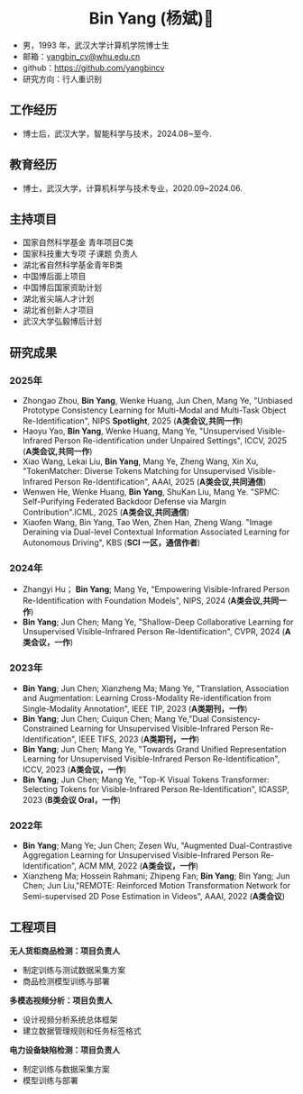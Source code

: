 
 <center>
     <h1>Bin Yang (杨斌)👋</h1>
 </center>


 - 男，1993 年，武汉大学计算机学院博士生
 - 邮箱：yangbin_cv@whu.edu.cn
 - github：https://github.com/yangbincv
 - 研究方向：行人重识别
## 工作经历
- 博士后，武汉大学，智能科学与技术，2024.08~至今.
## 教育经历

- 博士，武汉大学，计算机科学与技术专业，2020.09~2024.06.

## 主持项目
- 国家自然科学基金 青年项目C类
- 国家科技重大专项 子课题 负责人
- 湖北省自然科学基金青年B类
- 中国博后面上项目
- 中国博后国家资助计划
- 湖北省尖端人才计划
- 湖北省创新人才项目
- 武汉大学弘毅博后计划

## 研究成果
### 2025年
- Zhongao Zhou, **Bin Yang**, Wenke Huang, Jun Chen, Mang Ye, "Unbiased Prototype Consistency Learning for Multi-Modal and Multi-Task Object Re-Identification", NIPS **Spotlight**, 2025 (**A类会议,共同一作**)
- Haoyu Yao, **Bin Yang**, Wenke Huang, Mang Ye, "Unsupervised Visible-Infrared Person Re-identification under Unpaired Settings", ICCV, 2025 (**A类会议,共同一作**)
- Xiao Wang, Lekai Liu, **Bin Yang**, Mang Ye, Zheng Wang, Xin Xu, "TokenMatcher: Diverse Tokens Matching for Unsupervised Visible-Infrared Person Re-Identification", AAAI, 2025 (**A类会议,共同通信**)
- Wenwen He, Wenke Huang, **Bin Yang**, ShuKan Liu, Mang Ye. "SPMC: Self-Purifying Federated Backdoor Defense via Margin Contribution".ICML, 2025 (**A类会议,共同通信**)
- Xiaofen Wang, Bin Yang, Tao Wen, Zhen Han, Zheng Wang. "Image Deraining via Dual-level Contextual Information Associated Learning for Autonomous Driving", KBS (**SCI 一区，通信作者**)
### 2024年
- Zhangyi Hu； **Bin Yang**;  Mang Ye, "Empowering Visible-Infrared Person Re-Identification with Foundation Models", NIPS, 2024 (**A类会议,共同一作**)
- **Bin Yang**; Jun Chen; Mang Ye, "Shallow-Deep Collaborative Learning for Unsupervised Visible-Infrared Person Re-Identification", CVPR, 2024 (**A类会议，一作**)
### 2023年
- **Bin Yang**; Jun Chen; Xianzheng Ma; Mang Ye, "Translation, Association and Augmentation: Learning Cross-Modality Re-identification from Single-Modality Annotation", IEEE TIP, 2023 (**A类期刊，一作**) 
- **Bin Yang**; Jun Chen; Cuiqun Chen; Mang Ye,"Dual Consistency-Constrained Learning for Unsupervised Visible-Infrared Person Re-Identification", IEEE TIFS, 2023 (**A类期刊，一作**)
- **Bin Yang**; Jun Chen; Mang Ye, "Towards Grand Unified Representation Learning for Unsupervised Visible-Infrared Person Re-Identification", ICCV, 2023 (**A类会议，一作**)
- **Bin Yang**; Jun Chen; Mang Ye, "Top-K Visual Tokens Transformer: Selecting Tokens for Visible-Infrared Person Re-Identification", ICASSP, 2023 (**B类会议 Oral，一作**)
### 2022年
- **Bin Yang**; Mang Ye; Jun Chen; Zesen Wu, "Augmented Dual-Contrastive Aggregation Learning for Unsupervised Visible-Infrared Person Re-Identification", ACM MM, 2022 (**A类会议，一作**)
- Xianzheng Ma; Hossein Rahmani; Zhipeng Fan; **Bin Yang**; Bin Yang; Jun Chen; Jun Liu,"REMOTE: Reinforced Motion Transformation Network for Semi-supervised 2D Pose Estimation in Videos", AAAI, 2022 (**A类会议**)


## 工程项目

**无人货柜商品检测：项目负责人**
- 制定训练与测试数据采集方案
- 商品检测模型训练与部署
  
**多模态视频分析：项目负责人**
- 设计视频分析系统总体框架
- 建立数据管理规则和任务标签格式
  
**电力设备缺陷检测：项目负责人**
- 制定训练与数据采集方案
- 模型训练与部署


